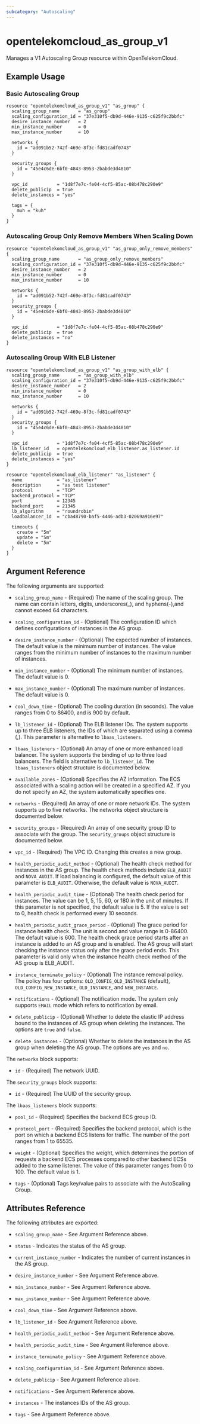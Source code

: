 ```yaml
---
subcategory: "Autoscaling"
---
```


# opentelekomcloud_as_group_v1

Manages a V1 Autoscaling Group resource within OpenTelekomCloud.

## Example Usage

### Basic Autoscaling Group

```hcl
resource "opentelekomcloud_as_group_v1" "as_group" {
  scaling_group_name       = "as_group"
  scaling_configuration_id = "37e310f5-db9d-446e-9135-c625f9c2bbfc"
  desire_instance_number   = 2
  min_instance_number      = 0
  max_instance_number      = 10

  networks {
    id = "ad091b52-742f-469e-8f3c-fd81cadf0743"
  }

  security_groups {
    id = "45e4c6de-6bf0-4843-8953-2babde3d4810"
  }

  vpc_id           = "1d8f7e7c-fe04-4cf5-85ac-08b478c290e9"
  delete_publicip  = true
  delete_instances = "yes"

  tags = {
    muh = "kuh"
  }
}
```

### Autoscaling Group Only Remove Members When Scaling Down

```hcl
resource "opentelekomcloud_as_group_v1" "as_group_only_remove_members" {
  scaling_group_name       = "as_group_only_remove_members"
  scaling_configuration_id = "37e310f5-db9d-446e-9135-c625f9c2bbfc"
  desire_instance_number   = 2
  min_instance_number      = 0
  max_instance_number      = 10

  networks {
    id = "ad091b52-742f-469e-8f3c-fd81cadf0743"
  }
  security_groups {
    id = "45e4c6de-6bf0-4843-8953-2babde3d4810"
  }

  vpc_id           = "1d8f7e7c-fe04-4cf5-85ac-08b478c290e9"
  delete_publicip  = true
  delete_instances = "no"
}
```

### Autoscaling Group With ELB Listener

```hcl
resource "opentelekomcloud_as_group_v1" "as_group_with_elb" {
  scaling_group_name       = "as_group_with_elb"
  scaling_configuration_id = "37e310f5-db9d-446e-9135-c625f9c2bbfc"
  desire_instance_number   = 2
  min_instance_number      = 0
  max_instance_number      = 10

  networks {
    id = "ad091b52-742f-469e-8f3c-fd81cadf0743"
  }
  security_groups {
    id = "45e4c6de-6bf0-4843-8953-2babde3d4810"
  }

  vpc_id           = "1d8f7e7c-fe04-4cf5-85ac-08b478c290e9"
  lb_listener_id   = opentelekomcloud_elb_listener.as_listener.id
  delete_publicip  = true
  delete_instances = "yes"
}

resource "opentelekomcloud_elb_listener" "as_listener" {
  name             = "as_listener"
  description      = "as test listener"
  protocol         = "TCP"
  backend_protocol = "TCP"
  port             = 12345
  backend_port     = 21345
  lb_algorithm     = "roundrobin"
  loadbalancer_id  = "cba48790-baf5-4446-adb3-02069a916e97"

  timeouts {
    create = "5m"
    update = "5m"
    delete = "5m"
  }
}
```

## Argument Reference

The following arguments are supported:

* `scaling_group_name` - (Required) The name of the scaling group. The name can contain letters,
  digits, underscores(_), and hyphens(-),and cannot exceed 64 characters.

* `scaling_configuration_id` - (Optional) The configuration ID which defines
  configurations of instances in the AS group.

* `desire_instance_number` - (Optional) The expected number of instances. The default
  value is the minimum number of instances. The value ranges from the minimum number of
  instances to the maximum number of instances.

* `min_instance_number` - (Optional) The minimum number of instances.
  The default value is 0.

* `max_instance_number` - (Optional) The maximum number of instances.
  The default value is 0.

* `cool_down_time` - (Optional) The cooling duration (in seconds). The value ranges
  from 0 to 86400, and is 900 by default.

* `lb_listener_id` - (Optional) The ELB listener IDs. The system supports up to
  three ELB listeners, the IDs of which are separated using a comma (,).
  This parameter is alternative to `lbaas_listeners`.

* `lbaas_listeners` - (Optional) An array of one or more enhanced load balancer.
  The system supports the binding of up to three load balancers. The field is
  alternative to `lb_listener_id`. The `lbaas_listeners` object structure is
  documented below.

* `available_zones` - (Optional) Specifies the AZ information. The ECS
  associated with a scaling action will be created in a specified AZ.
  If you do not specify an AZ, the system automatically specifies one.

* `networks` - (Required) An array of one or more network IDs.
  The system supports up to five networks. The networks object structure
  is documented below.

* `security_groups` - (Required) An array of one security group ID
  to associate with the group. The `security_groups` object structure is
  documented below.

* `vpc_id` - (Required) The VPC ID. Changing this creates a new group.

* `health_periodic_audit_method` - (Optional) The health check method for instances
  in the AS group. The health check methods include `ELB_AUDIT` and `NOVA_AUDIT`.
  If load balancing is configured, the default value of this parameter is `ELB_AUDIT`.
  Otherwise, the default value is `NOVA_AUDIT`.

* `health_periodic_audit_time` - (Optional) The health check period for instances.
  The value can be 1, 5, 15, 60, or 180 in the unit of minutes. If this parameter
  is not specified, the default value is 5. If the value is set to 0, health check
  is performed every 10 seconds.

* `health_periodic_audit_grace_period` - (Optional) The grace period for instance health check.
  The unit is second and value range is 0-86400. The default value is 600. The health check grace
  period starts after an instance is added to an AS group and is enabled. The AS group will start
  checking the instance status only after the grace period ends. This parameter is valid only when
  the instance health check method of the AS group is ELB_AUDIT.

* `instance_terminate_policy` - (Optional) The instance removal policy. The policy has
  four options: `OLD_CONFIG_OLD_INSTANCE` (default), `OLD_CONFIG_NEW_INSTANCE`,
  `OLD_INSTANCE`, and `NEW_INSTANCE`.

* `notifications` - (Optional) The notification mode. The system only supports `EMAIL`
  mode which refers to notification by email.

* `delete_publicip` - (Optional) Whether to delete the elastic IP address bound to the
  instances of AS group when deleting the instances. The options are `true` and `false`.

* `delete_instances` - (Optional) Whether to delete the instances in the AS group
  when deleting the AS group. The options are `yes` and `no`.

The `networks` block supports:

* `id` - (Required) The network UUID.

The `security_groups` block supports:

* `id` - (Required) The UUID of the security group.

The `lbaas_listeners` block supports:

* `pool_id` - (Required) Specifies the backend ECS group ID.

* `protocol_port` - (Required) Specifies the backend protocol, which is the port on which
  a backend ECS listens for traffic. The number of the port ranges from 1 to 65535.

* `weight` - (Optional) Specifies the weight, which determines the portion of requests a
  backend ECS processes compared to other backend ECSs added to the same listener. The value
  of this parameter ranges from 0 to 100. The default value is 1.

* `tags` - (Optional) Tags key/value pairs to associate with the AutoScaling Group.

## Attributes Reference

The following attributes are exported:

* `scaling_group_name` - See Argument Reference above.

* `status` - Indicates the status of the AS group.

* `current_instance_number` - Indicates the number of current instances in the AS group.

* `desire_instance_number` - See Argument Reference above.

* `min_instance_number` - See Argument Reference above.

* `max_instance_number` - See Argument Reference above.

* `cool_down_time` - See Argument Reference above.

* `lb_listener_id` - See Argument Reference above.

* `health_periodic_audit_method` - See Argument Reference above.

* `health_periodic_audit_time` - See Argument Reference above.

* `instance_terminate_policy` - See Argument Reference above.

* `scaling_configuration_id` - See Argument Reference above.

* `delete_publicip` - See Argument Reference above.

* `notifications` - See Argument Reference above.

* `instances` - The instances IDs of the AS group.

* `tags` - See Argument Reference above.
